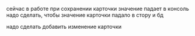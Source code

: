 сейчас в работе
    при сохранении карточки значение падает в консоль
        надо сделать, чтобы значение карточки падало в стору и бд

надо сделать
    добавить изменение карточки
